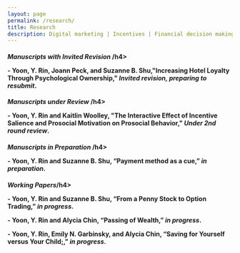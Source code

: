```yaml
---
layout: page
permalink: /research/
title: Research
description: Digital marketing | Incentives | Financial decision making | Online payment
---
```


<h4><b><i>Manuscripts with Invited Revision </b></i>/h4>
<p>
- <b>Yoon, Y. Rin</b>, Joann Peck, and Suzanne B. Shu,"Increasing Hotel Loyalty Through Psychological Ownership,"  <i>Invited revision, preparing to resubmit</i>.
</p>

<h4><b><i>Manuscripts under Review </b></i>/h4>
<p>
- <b>Yoon, Y. Rin</b> and Kaitlin Woolley, "The Interactive Effect of Incentive Salience and Prosocial Motivation on Prosocial Behavior," <i>Under 2nd round review</i>.
   <!--- 1. [Abstract]({% link misc_pages/abstracts/2019_abstract_socspace.md %})---> 
   <!--- 2. What we made our Ps do: <a target="_blank" href="https://johnson.yul1.qualtrics.com/jfe/preview/previewId/3179a1e6-e7b6-446a-8c9f-8f9e184f3ad3/SV_7R5HQDCp5R46FTw/BL_eD5lDRgge4KQ0x8?Q_SurveyVersionID=current">demo1</a>, <a target="_blank" href="https://johnson.yul1.qualtrics.com/jfe/preview/previewId/3179a1e6-e7b6-446a-8c9f-8f9e184f3ad3/SV_7R5HQDCp5R46FTw/BL_3eIUIh36JBzryuN?Q_SurveyVersionID=current">demo2</a> ---> 
   <!--- 3. <a href="TBD">OSF</a>   ---> 
</p>

<h4><b><i>Manuscripts in Preparation </b></i>/h4>
<p>
- <b>Yoon, Y. Rin</b> and Suzanne B. Shu, “Payment method as a cue,” <i>in preparation</i>.
</p>
<h4><b><i>Working Papers</b></i>/h4>

<p>- <b>Yoon, Y. Rin</b> and Suzanne B. Shu, “From a Penny Stock to Option Trading,” <i>in progress</i>.</p>
<p>- <b>Yoon, Y. Rin</b> and Alycia Chin, “Passing of Wealth,” <i>in progress</i>.</p>
<p>- <b>Yoon, Y. Rin</b>, Emily N. Garbinsky, and Alycia Chin, “Saving for Yourself versus Your Child;,” <i>in progress</i>.</p>

<!--- <h3 class="year">{{2023}}</h3>--->
